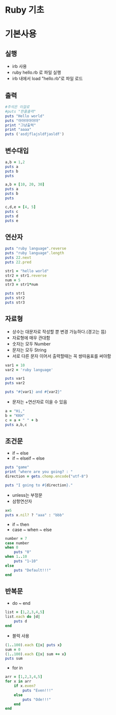 Ruby 기초
===

# 기본사용

## 실행
- irb 사용
- ruby hello.rb 로 파일 실행
- irb 내에서 load "hello.rb"로 파일 로드

## 출력
```rb
#주석은 이걸로
#puts "한줄출력"
puts "Hello world"
puts "야야야야야야"
print "그냥출력"
print "aaaa"
puts ('asdjflajsldfjasldf')
```
## 변수대입
```rb
a,b = 1,2
puts a
puts b
puts

a,b = [10, 20, 30]
puts a
puts b
puts

c,d,e = [4, 5]
puts c
puts d
puts e
```

## 연산자
```rb
puts "ruby language".reverse
puts "ruby language".length
puts 22.next
puts 22.pred

str1 = "hello world"
str2 = str1.reverse
num = 5
str3 = str1*num

puts str1
puts str2
puts str3
```

## 자료형
- 상수는 대문자로 작성할 뿐 변경 가능하다.(경고는 뜸)
- 자료형에 매우 관대함
- 숫자는 모두 Number
- 문자는 모두 String
- 서로 다른 문자 이어서 출력할때는 꼭 쌍따움표를 써야함
```rb
var1 = 10
var2 = 'ruby language'

puts var1
puts var2

puts "#{var1} and #{var2}"
```
- 문자는 +연산자로 이을 수 있음
```rb
a = "Hi,"
b = "KKH"
c = a + " " + b
puts a,b,c
```

## 조건문
- if ~ else
- if ~ elseif ~ else
```rb
puts "game"
print "where are you going? : "
direction = gets.chomp.encode("utf-8")

puts "I going to #{direction}."
```
- unless는 부정문
- 삼항연산자
```rb
x=5
puts x.nil? ? "aaa" : "bbb"
```
- if ~ then
- case ~ when ~ else
```rb
number = 7
case number
when 0
	puts "0"
when 1..10
	puts "1~10"
else
	puts "Default!!!"
end
```

## 반복문
- do ~ end
```rb
list = [1,2,3,4,5]
list.each do |d|
	puts d
end
```
- 블럭 사용
```rb
(1..100).each {|x| puts x}
sum = 0
(1..100).each {|x| sum += x}
puts sum
```
- for in
```rb
arr = [1,2,3,4,5]
for x in arr
	if x.even?
		puts "Even!!!"
	else
		puts "Ode!!!"
	end
end
```



















